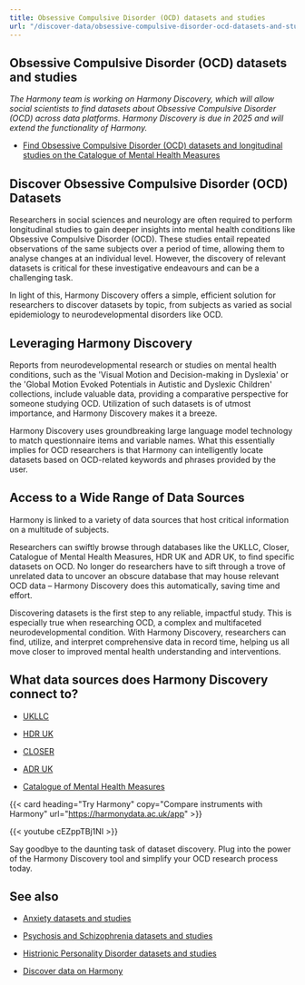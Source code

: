 ```yaml
---
title: Obsessive Compulsive Disorder (OCD) datasets and studies
url: "/discover-data/obsessive-compulsive-disorder-ocd-datasets-and-studies"
---
```


## Obsessive Compulsive Disorder (OCD) datasets and studies

*The Harmony team is working on Harmony Discovery, which will allow social scientists to find datasets about Obsessive Compulsive Disorder (OCD) across data platforms. Harmony Discovery is due in 2025 and will extend the functionality of Harmony.*

* [Find Obsessive Compulsive Disorder (OCD) datasets and longitudinal studies on the Catalogue of Mental Health Measures](https://www.cataloguementalhealth.ac.uk/?content=search&query=Topic:obsessive+compulsive+disorder+%28ocd%29)

## Discover Obsessive Compulsive Disorder (OCD) Datasets

Researchers in social sciences and neurology are often required to perform longitudinal studies to gain deeper insights into mental health conditions like Obsessive Compulsive Disorder (OCD). These studies entail repeated observations of the same subjects over a period of time, allowing them to analyse changes at an individual level. However, the discovery of relevant datasets is critical for these investigative endeavours and can be a challenging task. 

In light of this, Harmony Discovery offers a simple, efficient solution for researchers to discover datasets by topic, from subjects as varied as social epidemiology to neurodevelopmental disorders like OCD. 

## Leveraging Harmony Discovery

Reports from neurodevelopmental research or studies on mental health conditions, such as the 'Visual Motion and Decision-making in Dyslexia' or the 'Global Motion Evoked Potentials in Autistic and Dyslexic Children' collections, include valuable data, providing a comparative perspective for someone studying OCD. Utilization of such datasets is of utmost importance, and Harmony Discovery makes it a breeze.

Harmony Discovery uses groundbreaking large language model technology to match questionnaire items and variable names. What this essentially implies for OCD researchers is that Harmony can intelligently locate datasets based on OCD-related keywords and phrases provided by the user. 

## Access to a Wide Range of Data Sources

Harmony is linked to a variety of data sources that host critical information on a multitude of subjects. 

Researchers can swiftly browse through databases like the UKLLC, Closer, Catalogue of Mental Health Measures, HDR UK and ADR UK, to find specific datasets on OCD. No longer do researchers have to sift through a trove of unrelated data to uncover an obscure database that may house relevant OCD data – Harmony Discovery does this automatically, saving time and effort.

Discovering datasets is the first step to any reliable, impactful study. This is especially true when researching OCD, a complex and multifaceted neurodevelopmental condition. With Harmony Discovery, researchers can find, utilize, and interpret comprehensive data in record time, helping us all move closer to improved mental health understanding and interventions.


## What data sources does Harmony Discovery connect to?

* [UKLLC](https://explore.ukllc.ac.uk)

* [HDR UK](https://www.healthdatagateway.org/)

* [CLOSER](https://closer.ac.uk/)

* [ADR UK](https://www.adruk.org/data-access/data-catalogue/)

* [Catalogue of Mental Health Measures](https://www.cataloguementalhealth.ac.uk/)

{{< card heading="Try Harmony" copy="Compare instruments with Harmony" url="https://harmonydata.ac.uk/app" >}}

{{< youtube cEZppTBj1NI >}}


Say goodbye to the daunting task of dataset discovery. Plug into the power of the Harmony Discovery tool and simplify your OCD research process today.

## See also

* [Anxiety datasets and studies](/discover-data/anxiety-datasets-and-studies)

* [Psychosis and Schizophrenia datasets and studies](/discover-data/psychosis-and-schizophrenia-datasets-and-studies)

* [Histrionic Personality Disorder datasets and studies](/discover-data/histrionic-personality-disorder-datasets-and-studies)

* [Discover data on Harmony](/discover-data/)